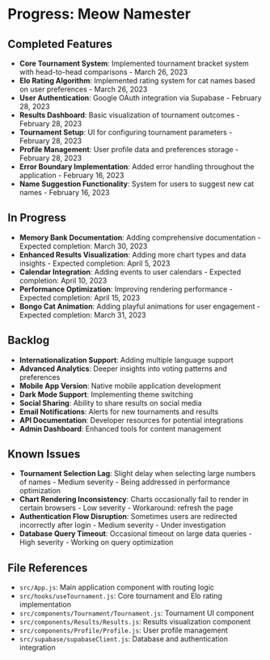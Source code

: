 # Progress: Meow Namester

## Completed Features

- **Core Tournament System**: Implemented tournament bracket system with head-to-head comparisons - March 26, 2023
- **Elo Rating Algorithm**: Implemented rating system for cat names based on user preferences - March 26, 2023
- **User Authentication**: Google OAuth integration via Supabase - February 28, 2023
- **Results Dashboard**: Basic visualization of tournament outcomes - February 28, 2023
- **Tournament Setup**: UI for configuring tournament parameters - February 28, 2023
- **Profile Management**: User profile data and preferences storage - February 28, 2023
- **Error Boundary Implementation**: Added error handling throughout the application - February 16, 2023
- **Name Suggestion Functionality**: System for users to suggest new cat names - February 16, 2023

## In Progress

- **Memory Bank Documentation**: Adding comprehensive documentation - Expected completion: March 30, 2023
- **Enhanced Results Visualization**: Adding more chart types and data insights - Expected completion: April 5, 2023
- **Calendar Integration**: Adding events to user calendars - Expected completion: April 10, 2023
- **Performance Optimization**: Improving rendering performance - Expected completion: April 15, 2023
- **Bongo Cat Animation**: Adding playful animations for user engagement - Expected completion: March 31, 2023

## Backlog

- **Internationalization Support**: Adding multiple language support
- **Advanced Analytics**: Deeper insights into voting patterns and preferences
- **Mobile App Version**: Native mobile application development
- **Dark Mode Support**: Implementing theme switching
- **Social Sharing**: Ability to share results on social media
- **Email Notifications**: Alerts for new tournaments and results
- **API Documentation**: Developer resources for potential integrations
- **Admin Dashboard**: Enhanced tools for content management

## Known Issues

- **Tournament Selection Lag**: Slight delay when selecting large numbers of names - Medium severity - Being addressed in performance optimization
- **Chart Rendering Inconsistency**: Charts occasionally fail to render in certain browsers - Low severity - Workaround: refresh the page
- **Authentication Flow Disruption**: Sometimes users are redirected incorrectly after login - Medium severity - Under investigation
- **Database Query Timeout**: Occasional timeout on large data queries - High severity - Working on query optimization

## File References

- `src/App.js`: Main application component with routing logic
- `src/hooks/useTournament.js`: Core tournament and Elo rating implementation
- `src/components/Tournament/Tournament.js`: Tournament UI component
- `src/components/Results/Results.js`: Results visualization component
- `src/components/Profile/Profile.js`: User profile management
- `src/supabase/supabaseClient.js`: Database and authentication integration

